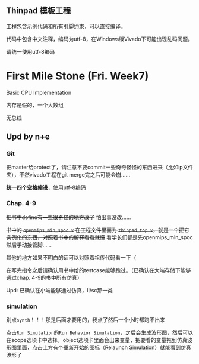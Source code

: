 Thinpad 模板工程
---------------

工程包含示例代码和所有引脚约束，可以直接编译。

代码中包含中文注释，编码为utf-8，在Windows版Vivado下可能出现乱码问题。

请统一使用utf-8编码


# First Mile Stone (Fri. Week7)

Basic CPU Implementation

内存是假的，一个大数组

无总线

## Upd by n+e

### Git

把master给protect了，请注意不要commit一些奇奇怪怪的东西进来（比如ip文件夹），不然vivado工程在git merge完之后可能会崩……

**统一四个空格缩进**，使用utf-8编码

### Chap. 4-9

<s>把书中define有一些很奇怪的地方改了</s> 怕出事没改……

<s>书中的 `openmips_min_spoc.v` 在工程文件里面为  `thinpad_top.v`，就是一个把它实例化的东西，对照着书中的解释看看就懂</s> 看学长们都是先openmips_min_spoc然后手动接管脚……

其他的地方如果不明白的话可以对照着祖传代码看一下（

在写完指令之后请确认用书中给的testcase能够跑过。（已确认在大端存储下能够通过chap. 4-9的书中所有仿真）

Upd: 已确认在小端能够通过仿真，ll/sc那一类

### simulation

别点`synth`！！！那是后面才要用的，我点了然后一个小时都跑不出来

点击`Run Simulation`的`Run Behavior Simulation`，之后会生成波形图，然后可以在scope选项卡中选择，object选项卡里面会出来变量，把要看的变量拖到仿真波形图里面，点击上方有个重新开始的图标（Relaunch Simulation）就能看到仿真波形了

